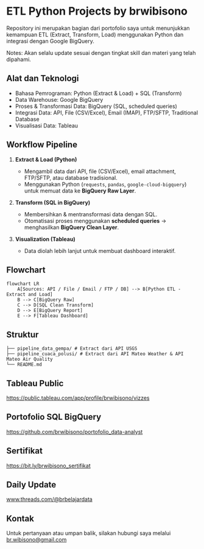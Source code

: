 # ETL Python Projects by brwibisono
Repository ini merupakan bagian dari portofolio saya untuk menunjukkan kemampuan ETL (Extract, Transform, Load) menggunakan Python dan integrasi dengan Google BigQuery.

Notes: Akan selalu update sesuai dengan tingkat skill dan materi yang telah dipahami.

## Alat dan Teknologi
* Bahasa Pemrograman: Python (Extract & Load) + SQL (Transform)
* Data Warehouse: Google BigQuery
* Proses & Transformasi Data: BigQuery (SQL, scheduled queries)
* Integrasi Data: API, File (CSV/Excel), Email (IMAP), FTP/SFTP, Traditional Database
* Visualisasi Data: Tableau


## Workflow Pipeline
1. **Extract & Load (Python)**  
   - Mengambil data dari API, file (CSV/Excel), email attachment, FTP/SFTP, atau database tradisional.  
   - Menggunakan Python (`requests`, `pandas`, `google-cloud-bigquery`) untuk memuat data ke **BigQuery Raw Layer**.  

2. **Transform (SQL in BigQuery)**  
   - Membersihkan & mentransformasi data dengan SQL.  
   - Otomatisasi proses menggunakan **scheduled queries** → menghasilkan **BigQuery Clean Layer**.  

3. **Visualization (Tableau)**  
   - Data diolah lebih lanjut untuk membuat dashboard interaktif. 

## Flowchart

```mermaid
flowchart LR
    A[Sources: API / File / Email / FTP / DB] --> B[Python ETL - Extract and Load]
    B --> C[BigQuery Raw]
    C --> D[SQL Clean Transform]
    D --> E[BigQuery Report]
    E --> F[Tableau Dashboard]
```

## Struktur

```
├── pipeline_data_gempa/ # Extract dari API USGS
├── pipeline_cuaca_polusi/ # Extract dari API Mateo Weather & API Mateo Air Quality
└── README.md
```

## Tableau Public
https://public.tableau.com/app/profile/brwibisono/vizzes

## Portofolio SQL BigQuery
https://github.com/brwibisono/portofolio_data-analyst

## Sertifikat
https://bit.ly/brwibisono_sertifikat

## Daily Update
www.threads.com/@brbelajardata

## Kontak
Untuk pertanyaan atau umpan balik, silakan hubungi saya melalui br.wibisono@gmail.com

